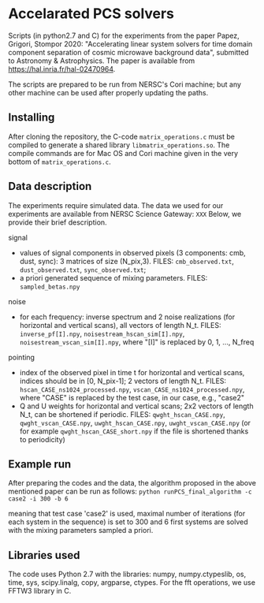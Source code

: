 # Accelarated PCS solvers

Scripts (in python2.7 and C) for the experiments from the paper Papez, Grigori, Stompor 2020: "Accelerating linear system solvers for time domain component separation of cosmic microwave background data", submitted to Astronomy & Astrophysics. The paper is available from https://hal.inria.fr/hal-02470964.

The scripts are prepared to be run from NERSC's Cori machine; but any other machine can be used after properly updating the paths.

## Installing

After cloning the repository, the C-code `matrix_operations.c` must be compiled to generate a shared library `libmatrix_operations.so`. The compile commands are for Mac OS and Cori machine given in the very bottom of `matrix_operations.c`.

## Data description

The experiments require simulated data. The data we used for our experiments are available from NERSC Science Gateway: `XXX` Below, we provide their brief description.

signal
*  values of signal components in observed pixels (3 components: cmb, dust, sync): 3 matrices of size (N_pix,3). FILES: `cmb_observed.txt`, `dust_observed.txt`, `sync_observed.txt`;
*  a priori generated sequence of mixing parameters. FILES: `sampled_betas.npy`

noise
*  for each frequency: inverse spectrum and 2 noise realizations (for horizontal and vertical scans), all vectors of length N_t. FILES: `inverse_pf[I].npy`, `noisestream_hscan_sim[I].npy`, `noisestream_vscan_sim[I].npy`, where "[I]" is replaced by 0, 1, ..., N_freq

pointing
*  index of the observed pixel in time t for horizontal and vertical scans, indices should be in [0, N_pix-1]; 2 vectors of length N_t. FILES: `hscan_CASE_ns1024_processed.npy`, `vscan_CASE_ns1024_processed.npy`, where "CASE" is replaced by the test case, in our case, e.g., "case2"
*  Q and U weights for horizontal and vertical scans; 2x2 vectors of length N_t, can be shortened if periodic. FILES: `qwght_hscan_CASE.npy`, `qwght_vscan_CASE.npy`, `uwght_hscan_CASE.npy`, `uwght_vscan_CASE.npy` (or for example `qwght_hscan_CASE_short.npy` if the file is shortened thanks to periodicity)

## Example run

After preparing the codes and the data, the algorithm proposed in the above mentioned paper can be run as follows:
`python runPCS_final_algorithm -c case2 -i 300 -b 6`

meaning that test case 'case2' is used, maximal number of iterations (for each system in the sequence) is set to 300 and 6 first systems are solved with the mixing parameters sampled a priori.

## Libraries used

The code uses Python 2.7 with the libraries: numpy, numpy.ctypeslib, os, time, sys, scipy.linalg, copy, argparse, ctypes.
For the fft operations, we use FFTW3 library in C.
